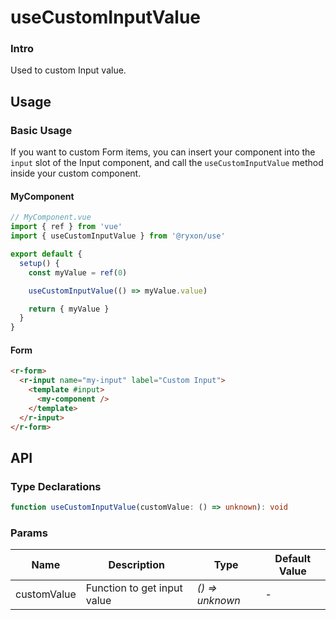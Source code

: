 # useCustomInputValue

### Intro

Used to custom Input value.

## Usage

### Basic Usage

If you want to custom Form items, you can insert your component into the `input` slot of the Input component, and call the `useCustomInputValue` method inside your custom component.

#### MyComponent

```js
// MyComponent.vue
import { ref } from 'vue'
import { useCustomInputValue } from '@ryxon/use'

export default {
  setup() {
    const myValue = ref(0)

    useCustomInputValue(() => myValue.value)

    return { myValue }
  }
}
```

#### Form

```html
<r-form>
  <r-input name="my-input" label="Custom Input">
    <template #input>
      <my-component />
    </template>
  </r-input>
</r-form>
```

## API

### Type Declarations

```ts
function useCustomInputValue(customValue: () => unknown): void
```

### Params

| Name        | Description                 | Type            | Default Value |
| ----------- | --------------------------- | --------------- | ------------- |
| customValue | Function to get input value | _() => unknown_ | -             |
